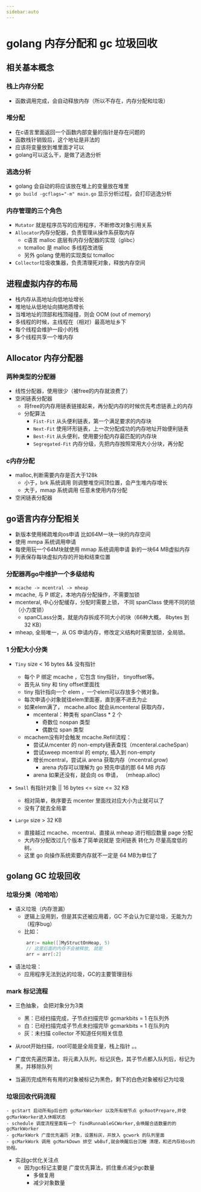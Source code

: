 ```yaml
---
sidebar:auto
---
```


# golang 内存分配和 gc 垃圾回收

## 相关基本概念

### 栈上内存分配
- 函数调用完成，会自动释放内存（所以不存在，内存分配和垃圾）

### 堆分配
- 在c语言里面返回一个函数内部变量的指针是存在问题的
- 函数栈针销毁后，这个地址是非法的
- 应该将变量放到堆里面才可以
- golang可以这么干，是做了逃逸分析

### 逃逸分析
- golang 会自动的将应该放在堆上的变量放在堆里
- `go build -gcflags="-m" main.go` 显示分析过程，会打印逃逸分析

### 内存管理的三个角色
- `Mutator` 就是程序员写的应用程序，不断修改对象引用关系
- `Allocator`内存分配器，负责管理从操作系获取内存
    - c语言 malloc 底层有内存分配器的实现（glibc）
    - tcmalloc 是 malloc 多线程改进版
    - 另外 golang 使用的实现类似 tcmalloc
- `Collector`垃圾收集器，负责清理死对象，释放内存空间

## 进程虚拟内存的布局
- 栈内存从高地址向低地址增长
- 堆地址从低地址向搞地质增长
- 当堆地址的顶部和栈顶碰撞，则会 OOM (out of memory)
- 多线程的时候，主线程在（相对）最高地址乡下
- 每个线程会维护一段小的栈
- 多个线程共享一个堆内存

## Allocator 内存分配器

### 两种类型的分配器
- 线性分配器，使用很少（被free的内存就浪费了）
- 空闲链表分配器
    - 将free的内存用链表链接起来，再分配内存的时候优先考虑链表上的内存
    - 分配算法
        - `Fist-Fit` 从头便利链表，第一个满足要求的内存块
        - `Next-Fit` 使用环形链表，上一次分配成功的内存地址开始便利链表
        - `Best-Fit` 从头便利，使用要分配内存最匹配的内存块
        - `Segregated-Fit` 内存分级，先把内存按照常用大小分块，再分配

### c内存分配
- malloc,判断需要内存是否大于128k
    - 小于，brk 系统调用 则调整堆空间顶位置，会产生堆内存增长
    - 大于，mmap 系统调用 任意未使用内存分配
- 空闲链表分配器

## go语言内存分配相关
- 新版本使用稀疏堆向os申请 比如64M一块一块的内存空间
- 使用 mmpa 系统调用申请
- 每使用玩一个64M块就使用 mmap 系统调用申请 新的一块64 MB虚拟内存
- 列表保存每块虚拟内存的开始和结束位置



### 分配器再go中维护一个多级结构
- `mcache -> mcentral -> mheap`
- mcache, 与 P 绑定，本地内存分配操作，不需要加锁
- mcenteral, 中心分配缓存，分配时需要上锁， 不同 spanClass 使用不同的锁（小力度锁）
    - spanCLass分类，就是内存拆成不同大小的块（66种大概， 8bytes 到 32 KB）
- mheap, 全局唯一，从 OS 申请内存，修改定义结构时需要加锁，全局锁。

### 1 分配大小分类
- `Tiny`  size < 16 bytes && 没有指针
    - 每个 P 绑定 mcache ，它包含 tiny指针， tinyoffset等。
    - 首先从 tiny 和 tiny offset里面找
    - tiny 指针指向一个 elem ，一个elem可以存放多个微对象。
    - 每次申请小对象就往elem里面塞，直到塞不进去为止
    - 如果elem满了， mcache.alloc 就会从mcenteral 获取内存，
        - mcenteral：种类有 spanClass * 2 个
            - 奇数位 nospan 类型
            - 偶数位 span 类型
    - mcachem没有时会触发 mcache.Refill流程：
        - 尝试从mcenter 的 non-empty链表查找（mcenteral.cacheSpan）
        - 尝试sweep mcentral 的 empty, 插入到 non-empty
        - 增长mcentral，尝试从 arena 获取内存（mcentral.grow)
            - arena 内存可以理解为 go 预先申请的那 64 MB 内存
        - arena 如果还没有，就会向 os 申请， （mheap.alloc)
            
- `Small` 有指针对象  ||  16 bytes <= size <= 32 KB
    - 相对简单，秩序要去 mcenter 里面找对应大小为止就可以了
    - 没有了就去全局拿

- `Large` size > 32 KB
    - 直接越过 mcache、mcentral、直接从 mheap 进行相应数量 page 分配
    - 大内存分配改过几个版本了简单说就是 空闲链表 转化为 尽量高度低的树。
    - 这里 go 向操作系统索要内存就不一定是 64 MB为单位了

## golang GC 垃圾回收

### 垃圾分类（哈哈哈）
- 语义垃圾（内存泄漏）
    - 逻辑上没用到，但是其实还被应用着，GC 不会认为它是垃圾，无能为力（程序bug）
    - 比如： 
    ~~~ go
        arr:= make([]MyStructOnHeap, 5)
        // 这里后面的内存不会被释放, 就是
        arr = arr[:2]
    ~~~
- 语法垃圾：
    - 应用程序无法到达的垃圾，GC的主要管理目标

### mark 标记流程
- 三色抽象， 会把对象分为3类
    - 黑：已经扫描完成，子节点扫描完毕 gcmarkbits = 1 在队列外
    - 白：已经扫描完成子节点未扫描完毕 gcmarkbits = 1 在队列内
    - 灰：未扫描 collector 不知道任何相关信息

- 从root开始扫描，root可能是全局变量，栈上指针 。。
- 广度优先遍历算法，将元素入队列，标记灰色，其子节点都入队列后，标记为黑，并移除队列
- 当遍历完成所有有用的对象被标记为黑色，剩下的白色对象被标记为垃圾 

### 垃圾回收代码流程
    - gcStart 启动所有p后台的 gcMarkWorker 以及所有根节点 gcRootPrepare,并使gcMarkWorker进入休眠状态
    - schedule 调度流程里面有一个 findRunnableGCWorker,会唤醒合适数量的的gcMarkWorker
    - gcMarkWork 广度优先遍历 对象，设置标灰，并放入 gcwork 的队列里面
    - gcMarkWork 调用 gcMarkDown 排空 wbBuf,就会唤醒后台沉睡 清理，和还内存给os的协程。

- 实战gc优化关注点
    - 因为gc标记主要是 广度优先算法，抓住重点减少gc数量
        - 多做复用
        - 减少对象数量



